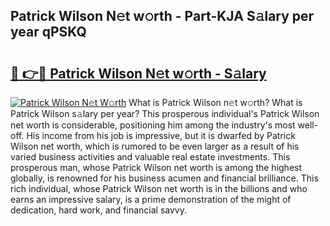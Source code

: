 ## Patrick Wilson N𝚎t w𝚘rth - Part-KJA S𝚊lary per year qPSKQ

# <h2><a href="http://gc0t9q.nevu.top/?p=Patrick+Wilson">🔗 👉🔴 Patrick Wilson N𝚎t w𝚘rth - S𝚊lary</a></h2>

[![Patrick Wilson N𝚎t W𝚘rth](https://i.imgur.com/Oavwk0R.jpeg)](http://gc0t9q.nevu.top/?p=Patrick+Wilson)
What is Patrick Wilson n𝚎t w𝚘rth? What is Patrick Wilson s𝚊lary per year?
This prosperous individual's Patrick Wilson net worth is considerable, positioning him among the industry's most well-off. His income from his job is impressive, but it is dwarfed by Patrick Wilson net worth, which is rumored to be even larger as a result of his varied business activities and valuable real estate investments. This prosperous man, whose Patrick Wilson net worth is among the highest globally, is renowned for his business acumen and financial brilliance. This rich individual, whose Patrick Wilson net worth is in the billions and who earns an impressive salary, is a prime demonstration of the might of dedication, hard work, and financial savvy.
